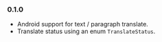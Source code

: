 ### 0.1.0

* Android support for text / paragraph translate.
* Translate status using an enum `TranslateStatus`.
